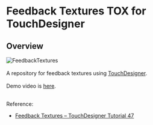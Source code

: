 # Feedback Textures TOX for TouchDesigner
## Overview

![FeedbackTextures](https://user-images.githubusercontent.com/9309605/215287242-c9237b8b-ff57-4a4d-b6da-18b1892457d1.gif)
<br>
<br>
A repository for feedback textures using [TouchDesigner](https://derivative.ca/).
<br>
<br>
Demo video is [here](https://youtu.be/Tk-Vyy5u97g).
<br>
<br>

Reference:
- [Feedback Textures – TouchDesigner Tutorial 47](https://youtu.be/NMvx_icZUhY)